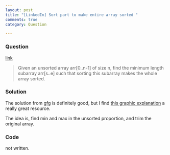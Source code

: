```yaml
---
layout: post
title: "[LinkedIn] Sort part to make entire array sorted "
comments: true
category: Question

---
```


### Question 

[link](http://www.geeksforgeeks.org/minimum-length-unsorted-subarray-sorting-which-makes-the-complete-array-sorted/)

> Given an unsorted array arr[0..n-1] of size n, find the minimum length subarray arr[s..e] such that sorting this subarray makes the whole array sorted.

### Solution

The solution from [gfg](http://www.geeksforgeeks.org/minimum-length-unsorted-subarray-sorting-which-makes-the-complete-array-sorted/) is definitely good, but I find [this graphic explanation](http://stackoverflow.com/a/15855670) a really great resource. 

The idea is, find min and max in the unsorted proportion, and trim the original array. 

### Code

not written.
